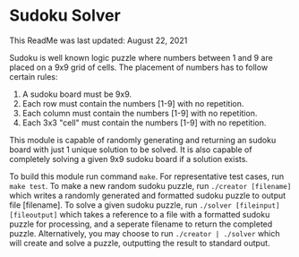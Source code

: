 # Sudoku Solver


This ReadMe was last updated: August 22, 2021


Sudoku is well known logic puzzle where numbers between 1 and 9 are placed on a 9x9 grid of cells. The placement of numbers has to follow certain rules:
1. A sudoku board must be 9x9.
2. Each row must contain the numbers [1-9] with no repetition.
3. Each column must contain the numbers [1-9] with no repetition.
4. Each 3x3 "cell" must contain the numbers [1-9] with no repetition.

This module is capable of randomly generating and returning an sudoku board with just 1 unique solution to be solved.  It is also capable of completely solving a given 9x9 sudoku board if a solution exists.

To build this module run command `make`.  For representative test cases, run `make test`.  To make a new random sudoku puzzle, run `./creator [filename]` which writes a randomly generated and formatted sudoku puzzle to output file [filename].  To solve a given sudoku puzzle, run `./solver [fileinput] [fileoutput]` which takes a reference to a file with a formatted sudoku puzzle for processing, and a seperate filename to return the completed puzzle.  Alternatively, you may choose to run `./creator | ./solver` which will create and solve a puzzle, outputting the result to standard output.

